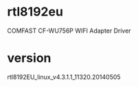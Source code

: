 # rtl8192eu
 COMFAST CF-WU756P WIFI Adapter Driver

# version
  rtl8192EU_linux_v4.3.1.1_11320.20140505
